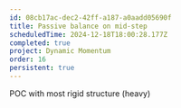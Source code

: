```yaml
---
id: 08cb17ac-dec2-42ff-a187-a0aadd05690f
title: Passive balance on mid-step
scheduledTime: 2024-12-18T18:00:28.177Z
completed: true
project: Dynamic Momentum
order: 16
persistent: true
---
```


POC with most rigid structure (heavy)